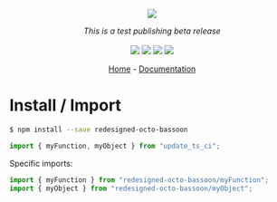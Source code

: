 <p align="center">
    <img src="https://user-images.githubusercontent.com/6702424/80216211-00ef5280-863e-11ea-81de-59f3a3d4b8e4.png">  
</p>
<p align="center">
    <i>This is a test publishing beta release</i>
    <br>
    <br>
    <img src="https://github.com/garronej/redesigned-octo-bassoon/workflows/ci/badge.svg?branch=main">
    <img src="https://img.shields.io/bundlephobia/minzip/redesigned-octo-bassoon">
    <img src="https://img.shields.io/npm/dw/redesigned-octo-bassoon">
    <img src="https://img.shields.io/npm/l/redesigned-octo-bassoon">
</p>
<p align="center">
  <a href="https://github.com/garronej/redesigned-octo-bassoon">Home</a>
  -
  <a href="https://github.com/garronej/redesigned-octo-bassoon">Documentation</a>
</p>

# Install / Import

```bash
$ npm install --save redesigned-octo-bassoon
```

```typescript
import { myFunction, myObject } from "update_ts_ci";
```

Specific imports:

```typescript
import { myFunction } from "redesigned-octo-bassoon/myFunction";
import { myObject } from "redesigned-octo-bassoon/myObject";
```
